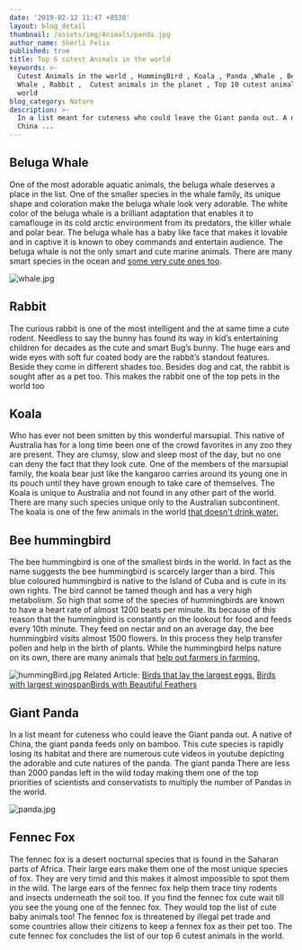 ```yaml
---
date: '2019-02-12 11:47 +0530'
layout: blog_detail
thumbnail: /assets/img/Animals/panda.jpg
author_name: Sherli Felix
published: true
title: Top 6 cutest Animals in the world
keywords: >-
  Cutest Animals in the world , HummingBird , Koala , Panda ,Whale , Beluga
  Whale , Rabbit ,  Cutest animals in the planet , Top 10 cutest animals in the
  world
blog_category: Nature
description: >-
  In a list meant for cuteness who could leave the Giant panda out. A native of
  China ...
---
```

## Beluga Whale
One of the most adorable aquatic animals, the beluga whale deserves a place in the list. One of the smaller species in the whale family, its unique shape and coloration make the beluga whale look very adorable. The white color of the beluga whale is a brilliant adaptation that enables it to camaflouge in its cold arctic environment from its predators, the killer whale and polar bear. 
The beluga whale has a baby like face that makes it lovable and in captive it is known to obey commands and entertain audience. The beluga whale is not the only smart and cute marine animals. There are many smart species in the ocean and [some very cute ones too](https://www.toknowisgood.com/2019/02/13/top-6-cute-marine-underwater-animals.html).

![whale.jpg]({{site.baseurl}}/assets/img/Animals/whale.jpg)


## Rabbit
The curious rabbit is one of the most intelligent and the at same time a cute rodent. Needless to say the bunny has found its way in kid’s entertaining children for decades as the cute and smart Bug’s bunny. The huge ears and wide eyes with soft fur coated body are the rabbit’s standout features. Beside they come in different shades too. Besides dog and cat, the rabbit is sought after as a pet too. This makes the rabbit one of the top pets in the world too

## Koala
Who has ever not been smitten by this wonderful marsupial. This native of Australia has for a long time been one of the crowd favorites in any zoo they are present. They are clumsy, slow and sleep most of the day, but no one can deny the fact that they look cute. One of the members of the marsupial family, the koala bear just like the kangaroo carries around its young one in its pouch until they have grown enough to take care of themselves. The Koala is unique to Australia and not found in any other part of the world. There are many such species unique only to the Australian subcontinent. The koala is one of the few animals in the world [that doesn't drink water.](https://www.toknowisgood.com/2019/01/04/animals-that-don-t-drink-water.html)


## Bee hummingbird
The bee hummingbird is one of the smallest birds in the world. In fact as the name suggests the bee hummingbird is scarcely larger than a bird. This blue coloured hummingbird is native to the Island of Cuba and is cute in its own rights. The bird cannot be tamed though and has a very high metabolism. So high that some of the species of hummingbirds are known to have a heart rate of almost 1200 beats per minute. Its because of this reason that the hummingbird is constantly on the lookout for food and feeds every 10th minute. They feed on nectar and on an average day, the bee hummingbird visits almost 1500 flowers. In this process they help transfer pollen and help in the birth of plants. While the hummingbird helps nature on its own, there are many animals that [help out farmers in farming.](https://www.toknowisgood.com/2018/10/28/top-6-animals-that-help-farmers-or-agriculture.html)

![hummingBird.jpg]({{site.baseurl}}/assets/img/Animals/hummingBird.jpg)
Related Article: [Birds that lay the largest eggs](https://www.toknowisgood.com/2019/02/24/top-5-birds-that-lay-the-largest-eggs.html), [Birds with largest wingspan](https://www.toknowisgood.com/2019/02/21/top-5-birds-with-the-longest-wingspan.html)[Birds with Beautiful Feathers](https://www.toknowisgood.com/2018/10/30/top-6-birds-with-the-most-beautiful-feathers.html)

## Giant Panda
In a list meant for cuteness who could leave the Giant panda out. A native of China, the giant panda feeds only on bamboo. This cute species is rapidly losing its habitat and there are numerous cute videos in youtube depicting the adorable and cute natures of the panda. The giant panda There are less than 2000 pandas left in the wild today making them one of the top priorities of scientists and conservatists to multiply the number of Pandas in the world.

![panda.jpg]({{site.baseurl}}/assets/img/Animals/panda.jpg)


## Fennec Fox
The fennec fox is a desert nocturnal species that is found in the Saharan parts of Africa. Their large ears make them one of the most unique species of fox. They are very timid and this makes it almost impossible to spot them in the wild. The large ears of the fennec fox help them trace tiny rodents and insects underneath the soil too. If you find the fennec fox cute wait till you see the young one of the fennec fox. They would top the list of cute baby animals too! The fennec fox is threatened by illegal pet trade and some countries allow their citizens to keep a fennex fox as their pet too. The cute fennec fox concludes the list of our top 6 cutest animals in the world.

